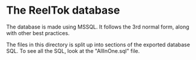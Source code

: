 # The ReelTok database

The database is made using MSSQL.
It follows the 3rd normal form, along with other best practices.

The files in this directory is split up into sections of the exported database SQL.
To see all the SQL, look at the "AllInOne.sql" file.
